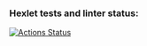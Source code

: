 ### Hexlet tests and linter status:
[![Actions Status](https://github.com/katerinavolkova2609/frontend-project-11/actions/workflows/hexlet-check.yml/badge.svg)](https://github.com/katerinavolkova2609/frontend-project-11/actions)